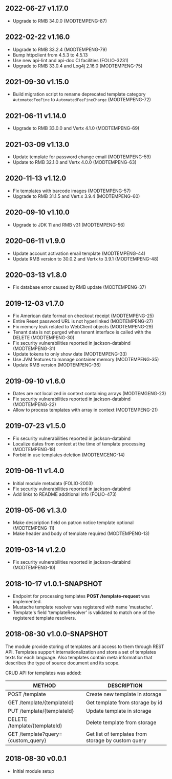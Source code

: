 ## 2022-06-27 v1.17.0
* Upgrade to RMB 34.0.0 (MODTEMPENG-87)

## 2022-02-22 v1.16.0
* Upgrade to RMB 33.2.4 (MODTEMPENG-79)
* Bump httpclient from 4.5.3 to 4.5.13
* Use new api-lint and api-doc CI facilities (FOLIO-3231)
* Upgrade to RMB 33.0.4 and Log4j 2.16.0 (MODTEMPENG-75)

## 2021-09-30 v1.15.0
 * Build migration script to rename deprecated template category `AutomatedFeeFine` to `AutomatedFeeFineCharge` (MODTEMPENG-72)

## 2021-06-11 v1.14.0
 * Upgrade to RMB 33.0.0 and Vertx 4.1.0 (MODTEMPENG-69)

## 2021-03-09 v1.13.0
 * Update template for password change email (MODTEMPENG-59)
 * Update to RMB 32.1.0 and Vertx 4.0.0 (MODTEMPENG-63)

## 2020-11-13 v1.12.0
 * Fix templates with barcode images (MODTEMPENG-57)
 * Upgrade to RMB 31.1.5 and Vert.x 3.9.4 (MODTEMPENG-60)

## 2020-09-10 v1.10.0
* Upgrade to JDK 11 and RMB v31 (MODTEMPENG-56)

## 2020-06-11 v1.9.0
 * Update account activation email template (MODTEMPENG-44)
 * Update RMB version to 30.0.2 and Vertx to 3.9.1 (MODTEMPENG-48)

## 2020-03-13 v1.8.0
 * Fix database error caused by RMB update (MODTEMPENG-37)

## 2019-12-03 v1.7.0
 * Fix American date format on checkout receipt (MODTEMPENG-25)
 * Entire Reset password URL is not hyperlinked (MODTEMPENG-27)
 * Fix memory leak related to WebClient objects (MODTEMPENG-29)
 * Tenant data is not purged when tenant interface is called with the DELETE (MODTEMPENG-30)
 * Fix security vulnerabilities reported in jackson-databind (MODTEMPENG-31)
 * Update tokens to only show date (MODTEMPENG-33)
 * Use JVM features to manage container memory (MODTEMPENG-35)
 * Update RMB version (MODTEMPENG-36)

## 2019-09-10 v1.6.0
 * Dates are not localized in context containing arrays (MODTEMGENG-23)
 * Fix security vulnerabilities reported in jackson-databind (MODTEMPENG-22)
 * Allow to process templates with array in context (MODTEMPENG-21)

## 2019-07-23 v1.5.0
 * Fix security vulnerabilities reported in jackson-databind
 * Localize dates from context at the time of template processing (MODTEMPENG-18)
 * Forbid in use templates deletion (MODTEMGENG-14)

## 2019-06-11 v1.4.0
 * Initial module metadata (FOLIO-2003)
 * Fix security vulnerabilities reported in jackson-databind
 * Add links to README additional info (FOLIO-473)

## 2019-05-06 v1.3.0
 * Make description field on patron notice template optional (MODTEMPENG-11)
 * Make header and body of template required  (MODTEMPENG-13)

## 2019-03-14 v1.2.0
 * Fix security vulnerabilities reported in jackson-databind (MODTEMPENG-10)

## 2018-10-17 v1.0.1-SNAPSHOT
 * Endpoint for processing templates **POST /template-request**  was implemented.
 * Mustache template resolver was registered with name 'mustache'.
 * Template's field 'templateResolver' is validated to match one of the registered template resolvers.

## 2018-08-30 v1.0.0-SNAPSHOT
The module provide storing of templates and access to them through REST API.
Templates support internationalization and store a set of templates texts for each language.
Also templates contain meta information that describes the type of source document and its scope.

CRUD API for templates was added:

| METHOD                             | DESCRIPTION                                        |
|------------------------------------|----------------------------------------------------|
| POST /template                     | Create new template in storage                     |
| GET /template/{templateId}         | Get template from storage by id                    |
| PUT /template/{templateId}         | Update template in storage                         |
| DELETE /template/{templateId}      | Delete template from storage                       |
| GET /template?query={custom_query} | Get list of templates from storage by custom query |

## 2018-08-30 v0.0.1
 * Initial module setup
